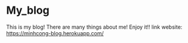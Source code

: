 # My_blog
This is my blog! There are many things about me! Enjoy it!!
link website: https://minhcong-blog.herokuapp.com/
